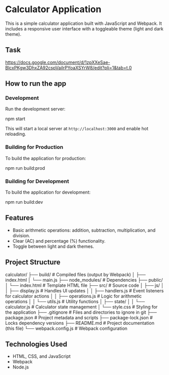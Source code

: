 # Calculator Application

This is a simple calculator application built with JavaScript and Webpack. It includes a responsive user interface with a toggleable theme (light and dark theme).

## Task

https://docs.google.com/document/d/1zpXXeSae-BlcxPKgw3DhxZA92cspVailrPYoaXSYrW8/edit?pli=1&tab=t.0

## How to run the app

### Development

Run the development server:

npm start

This will start a local server at `http://localhost:3000` and enable hot reloading.

### Building for Production

To build the application for production:

npm run build:prod

### Building for Development

To build the application for development:

npm run build:dev

## Features

-   Basic arithmetic operations: addition, subtraction, multiplication, and division.
-   Clear (AC) and percentage (%) functionality.
-   Toggle between light and dark themes.

## Project Structure

calculator/
├── build/ # Compiled files (output by Webpack)
│ ├── index.html
│ └── main.js
├── node_modules/ # Dependencies
├── public/
│ └── index.html # Template HTML file
├── src/ # Source code
│ ├── js/
│ │ ├── display.js # Handles UI updates
│ │ ├── handlers.js # Event listeners for calculator actions
│ │ ├── operations.js # Logic for arithmetic operations
│ │ └── utils.js # Utility functions
│ ├── state/
│ │ └── calculator.js # Calculator state management
│ └── style.css # Styling for the application
├── .gitignore # Files and directories to ignore in git
├── package.json # Project metadata and scripts
├── package-lock.json # Locks dependency versions
├── README.md # Project documentation (this file)
└── webpack.config.js # Webpack configuration

## Technologies Used

-   HTML, CSS, and JavaScript
-   Webpack
-   Node.js
